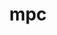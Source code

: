 ---
title: "mpc"
layout: cache
categories: [package, v0.22.5]
meta: {"compilers": ["gcc@=10.2.1", "gcc@=11.4.0", "gcc@=7.3.1", "gcc@=7.5.0", "oneapi@=2024.0.0"], "num_specs": 8, "num_specs_by_stack": {"aws-isc": 1, "aws-isc-aarch64": 2, "developer-tools": 1, "developer-tools-manylinux2014": 1, "e4s": 1, "e4s-oneapi": 1, "root": 8, "tutorial": 1}, "oss": ["amzn2", "centos7", "ubuntu18.04", "ubuntu22.04"], "platforms": ["linux"], "stacks": ["aws-isc", "aws-isc-aarch64", "developer-tools", "developer-tools-manylinux2014", "e4s", "e4s-oneapi", "root", "tutorial"], "targets": ["aarch64", "neoverse_n1", "x86_64_v3"], "versions": ["1.3.1"]}
spec_details: [{"compiler": "gcc@=7.3.1", "hash": "32dylxc44no2gkemvr3neerlb7kpalnf", "os": "amzn2", "platform": "linux", "size": "-", "stacks": ["aws-isc", "root"], "tarball": "https://binaries.spack.io/v0.22.5/build_cache/linux-amzn2-x86_64_v3/gcc-7.3.1/mpc-1.3.1/linux-amzn2-x86_64_v3-gcc-7.3.1-mpc-1.3.1-32dylxc44no2gkemvr3neerlb7kpalnf.spack", "target": "x86_64_v3", "variants": ["build_system=autotools", "libs=shared,static"], "versions": ["1.3.1"]}, {"compiler": "oneapi@=2024.0.0", "hash": "4ixodrexbqccqi7gs2rkyobvauuldp6q", "os": "ubuntu22.04", "platform": "linux", "size": "-", "stacks": ["e4s-oneapi", "root"], "tarball": "https://binaries.spack.io/v0.22.5/build_cache/linux-ubuntu22.04-x86_64_v3/oneapi-2024.0.0/mpc-1.3.1/linux-ubuntu22.04-x86_64_v3-oneapi-2024.0.0-mpc-1.3.1-4ixodrexbqccqi7gs2rkyobvauuldp6q.spack", "target": "x86_64_v3", "variants": ["build_system=autotools", "libs=shared,static"], "versions": ["1.3.1"]}, {"compiler": "gcc@=7.3.1", "hash": "fgovkcbawvjp3yc47zi6gmsn5kumpqok", "os": "amzn2", "platform": "linux", "size": "-", "stacks": ["aws-isc-aarch64", "root"], "tarball": "https://binaries.spack.io/v0.22.5/build_cache/linux-amzn2-aarch64/gcc-7.3.1/mpc-1.3.1/linux-amzn2-aarch64-gcc-7.3.1-mpc-1.3.1-fgovkcbawvjp3yc47zi6gmsn5kumpqok.spack", "target": "aarch64", "variants": ["build_system=autotools", "libs=shared,static"], "versions": ["1.3.1"]}, {"compiler": "gcc@=11.4.0", "hash": "ktole4jluog7n2a72mqd5776ik5fyjty", "os": "ubuntu22.04", "platform": "linux", "size": "-", "stacks": ["e4s", "root"], "tarball": "https://binaries.spack.io/v0.22.5/build_cache/linux-ubuntu22.04-x86_64_v3/gcc-11.4.0/mpc-1.3.1/linux-ubuntu22.04-x86_64_v3-gcc-11.4.0-mpc-1.3.1-ktole4jluog7n2a72mqd5776ik5fyjty.spack", "target": "x86_64_v3", "variants": ["build_system=autotools", "libs=shared,static"], "versions": ["1.3.1"]}, {"compiler": "gcc@=7.5.0", "hash": "onrgequhxbnxgl3fahuxehro6h6oigdv", "os": "ubuntu18.04", "platform": "linux", "size": "-", "stacks": ["developer-tools", "root"], "tarball": "https://binaries.spack.io/v0.22.5/build_cache/linux-ubuntu18.04-x86_64_v3/gcc-7.5.0/mpc-1.3.1/linux-ubuntu18.04-x86_64_v3-gcc-7.5.0-mpc-1.3.1-onrgequhxbnxgl3fahuxehro6h6oigdv.spack", "target": "x86_64_v3", "variants": ["build_system=autotools", "libs=shared,static"], "versions": ["1.3.1"]}, {"compiler": "gcc@=7.3.1", "hash": "vy25ou2phgmhz2llwtl64uqctliefrx2", "os": "amzn2", "platform": "linux", "size": "-", "stacks": ["aws-isc-aarch64", "root"], "tarball": "https://binaries.spack.io/v0.22.5/build_cache/linux-amzn2-neoverse_n1/gcc-7.3.1/mpc-1.3.1/linux-amzn2-neoverse_n1-gcc-7.3.1-mpc-1.3.1-vy25ou2phgmhz2llwtl64uqctliefrx2.spack", "target": "neoverse_n1", "variants": ["build_system=autotools", "libs=shared,static"], "versions": ["1.3.1"]}, {"compiler": "gcc@=10.2.1", "hash": "wtiyxjrrb5ojjzdqg5qxsss4xxg23qp7", "os": "centos7", "platform": "linux", "size": "-", "stacks": ["developer-tools-manylinux2014", "root"], "tarball": "https://binaries.spack.io/v0.22.5/build_cache/linux-centos7-x86_64_v3/gcc-10.2.1/mpc-1.3.1/linux-centos7-x86_64_v3-gcc-10.2.1-mpc-1.3.1-wtiyxjrrb5ojjzdqg5qxsss4xxg23qp7.spack", "target": "x86_64_v3", "variants": ["build_system=autotools", "libs=shared,static"], "versions": ["1.3.1"]}, {"compiler": "gcc@=11.4.0", "hash": "z3vwtxhegnsuj2qmti64slxvgszh2arj", "os": "ubuntu22.04", "platform": "linux", "size": "-", "stacks": ["root", "tutorial"], "tarball": "https://binaries.spack.io/v0.22.5/build_cache/linux-ubuntu22.04-x86_64_v3/gcc-11.4.0/mpc-1.3.1/linux-ubuntu22.04-x86_64_v3-gcc-11.4.0-mpc-1.3.1-z3vwtxhegnsuj2qmti64slxvgszh2arj.spack", "target": "x86_64_v3", "variants": ["build_system=autotools", "libs=shared,static"], "versions": ["1.3.1"]}]
---